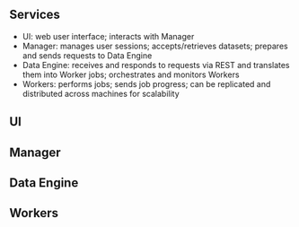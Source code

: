 

## Services

* UI: web user interface; interacts with Manager
* Manager: manages user sessions; accepts/retrieves datasets; prepares and sends requests to Data Engine
* Data Engine: receives and responds to requests via REST and translates them into Worker jobs; orchestrates and monitors Workers
* Workers: performs jobs; sends job progress; can be replicated and distributed across machines for scalability

## UI

## Manager

## Data Engine

## Workers




